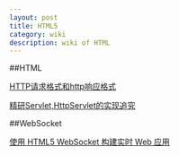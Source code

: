 ```yaml
---
layout: post
title: HTML5
category: wiki
description: wiki of HTML
---
```


##HTML

[HTTP请求格式和http响应格式](http://my.oschina.net/zhaoqian/blog/90315)

[精研Servlet,HttpServlet的实现追究](http://my.oschina.net/zhaoqian/blog/94670?from=20121209)

##WebSocket

[使用 HTML5 WebSocket 构建实时 Web 应用](http://www.ibm.com/developerworks/cn/web/1112_huangxa_websocket/)
